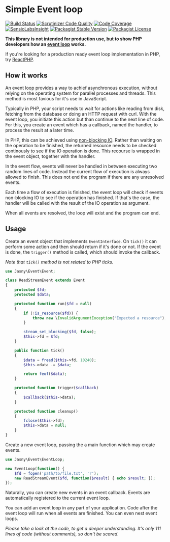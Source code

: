 Simple Event loop
===

[![Build Status](https://travis-ci.org/jasny/event.svg?branch=master)](https://travis-ci.org/jasny/event)
[![Scrutinizer Code Quality](https://scrutinizer-ci.com/g/jasny/event/badges/quality-score.png?b=master)](https://scrutinizer-ci.com/g/jasny/event/?branch=master)
[![Code Coverage](https://scrutinizer-ci.com/g/jasny/event/badges/coverage.png?b=master)](https://scrutinizer-ci.com/g/jasny/event/?branch=master)
[![SensioLabsInsight](https://insight.sensiolabs.com/projects/a1a1745c-1272-46a3-9567-7bbb52acda5a/mini.png)](https://insight.sensiolabs.com/projects/a1a1745c-1272-46a3-9567-7bbb52acda5a)
[![Packagist Stable Version](https://img.shields.io/packagist/v/jasny/event.svg)](https://packagist.org/packages/jasny/event)
[![Packagist License](https://img.shields.io/packagist/l/jasny/event.svg)](https://packagist.org/packages/jasny/event)

**This library is not intended for production use, but to show PHP developers how an [event loop](https://en.wikipedia.org/wiki/Event_loop) works.**

If you're looking for a production ready event loop implementation in PHP, try [ReactPHP](https://reactphp.org/).

How it works
---

An event loop provides a way to achief asynchronous execution, without relying on the operating system for parallel processes and threads. This method is most favious for it's use in JavaScript.

Typically in PHP, your script needs to wait for actions like reading from disk, fetching from the database or doing an HTTP request with curl. With the event loop, you initiate this action but than continue to the next line of code. For this, you create an event which has a callback, named the handler, to process the result at a later time.

In PHP, this can be achieved using [non-blocking IO](http://php.net/manual/en/function.stream-set-blocking.php). Rather than waiting on the operation to be finished, the returned resource needs to be checked continously to see if the IO operation is done. This recourse is wrapped in the event object, together with the handler.

In the event flow, events will never be handled in between executing two random lines of code. Instead the current flow of execution is always allowed to finish. This does not end the program if there are any unresolved events.

Each time a flow of execution is finished, the event loop will check if events non-blocking IO to see if the operation has finished. If that's the case, the handler will be called with the result of the IO operation as argument.

When all events are resolved, the loop will exist and the program can end.

Usage
---

Create an event object that implements `EventInterface`. On `tick()` it can perform some action and then should return
if it's done or not. If the event is done, the `trigger()` method is called, which should invoke the callback.

_Note that `tick()` method is not related to PHP ticks._

```php
use Jasny\Event\Event;

class ReadStreamEvent extends Event
{
    protected $fd;
    protected $data;

    protected function run($fd = null)
    {
        if (!is_resource($fd)) {
            throw new \InvalidArgumentException("Expected a resource");
        }

        stream_set_blocking($fd, false);
        $this->fd = $fd;
    }

    public function tick()
    {
        $data = fread($this->fd, 10240);
        $this->data .= $data;

        return feof($data);
    }

    protected function trigger($callback)
    {
        $callback($this->data);
    }

    protected function cleanup()
    {
        fclose($this->fd);
        $this->data = null;
    } 
}
```

Create a new event loop, passing the a main function which may create events.

```php
use Jasny\Event\EventLoop;

new EventLoop(function() {
    $fd = fopen('path/to/file.txt', 'r');
    new ReadStreamEvent($fd, function($result) { echo $result; });
});
```

Naturally, you can create new events in an event callback. Events are automatically registered to the current event
loop.

You can add an event loop in any part of your application. Code after the event loop will run when all events are
finished. You can even nest event loops.

_Please take a look at the code, to get a deeper understanding. It's only 111 lines of code (without comments), so don't be scared._ 
